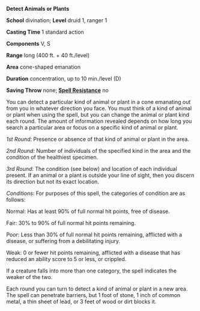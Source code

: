  **Detect Animals or Plants**

**School** divination; **Level** druid 1, ranger 1

**Casting Time** 1 standard action

**Components** V, S

**Range** long (400 ft. + 40 ft./level)

**Area** cone-shaped emanation

**Duration** concentration, up to 10 min./level (D)

**Saving Throw** none; **[Spell Resistance](../glossary.md#_spell-resistance)** no

You can detect a particular kind of animal or plant in a cone emanating out from you in whatever direction you face. You must think of a kind of animal or plant when using the spell, but you can change the animal or plant kind each round. The amount of information revealed depends on how long you search a particular area or focus on a specific kind of animal or plant.

_1st Round_: Presence or absence of that kind of animal or plant in the area.

_2nd Round_: Number of individuals of the specified kind in the area and the condition of the healthiest specimen.

_3rd Round_: The condition (see below) and location of each individual present. If an animal or a plant is outside your line of sight, then you discern its direction but not its exact location.

_Conditions_: For purposes of this spell, the categories of condition are as follows:

Normal: Has at least 90% of full normal hit points, free of disease.

Fair: 30% to 90% of full normal hit points remaining.

Poor: Less than 30% of full normal hit points remaining, afflicted with a disease, or suffering from a debilitating injury.

Weak: 0 or fewer hit points remaining, afflicted with a disease that has reduced an ability score to 5 or less, or crippled.

If a creature falls into more than one category, the spell indicates the weaker of the two.

Each round you can turn to detect a kind of animal or plant in a new area. The spell can penetrate barriers, but 1 foot of stone, 1 inch of common metal, a thin sheet of lead, or 3 feet of wood or dirt blocks it.

